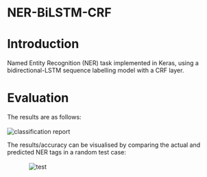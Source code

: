 # NER-BiLSTM-CRF

# Introduction
Named Entity Recognition (NER) task implemented in Keras, using a bidirectional-LSTM sequence labelling model with a CRF layer.

# Evaluation
The results are as follows: 
<br>
<br>![classification report](https://i.imgur.com/LckV1xu.png?1)

The results/accuracy can be visualised by comparing the actual and predicted NER tags in a random test case:
<br>
<br>&nbsp;&nbsp;&nbsp;&nbsp;&nbsp;&nbsp;&nbsp;&nbsp;&nbsp;&nbsp;&nbsp;&nbsp;&nbsp;![test](https://i.imgur.com/PM4yMAg.png)
